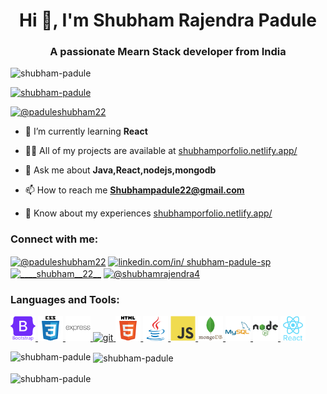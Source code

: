 <h1 align="center">Hi 👋, I'm Shubham Rajendra Padule</h1>
<h3 align="center">A passionate Mearn Stack developer from India</h3>

<p align="left"> <img src="https://komarev.com/ghpvc/?username=shubham-padule&label=Profile%20views&color=0e75b6&style=flat" alt="shubham-padule" /> </p>

<p align="left"> <a href="https://github.com/ryo-ma/github-profile-trophy"><img src="https://github-profile-trophy.vercel.app/?username=shubham-padule" alt="shubham-padule" /></a> </p>

<p align="left"> <a href="https://twitter.com/@paduleshubham22" target="blank"><img src="https://img.shields.io/twitter/follow/@paduleshubham22?logo=twitter&style=for-the-badge" alt="@paduleshubham22" /></a> </p>

- 🌱 I’m currently learning **React**

- 👨‍💻 All of my projects are available at [shubhamporfolio.netlify.app/](shubhamporfolio.netlify.app/)

- 💬 Ask me about **Java,React,nodejs,mongodb**

- 📫 How to reach me **Shubhampadule22@gmail.com**

- 📄 Know about my experiences [shubhamporfolio.netlify.app/](shubhamporfolio.netlify.app/)

<h3 align="left">Connect with me:</h3>
<p align="left">
<a href="https://twitter.com/@paduleshubham22" target="blank"><img align="center" src="https://raw.githubusercontent.com/rahuldkjain/github-profile-readme-generator/master/src/images/icons/Social/twitter.svg" alt="@paduleshubham22" height="30" width="40" /></a>
<a href="https://linkedin.com/in/linkedin.com/in/ shubham-padule-sp" target="blank"><img align="center" src="https://raw.githubusercontent.com/rahuldkjain/github-profile-readme-generator/master/src/images/icons/Social/linked-in-alt.svg" alt="linkedin.com/in/ shubham-padule-sp" height="30" width="40" /></a>
<a href="https://instagram.com/____shubham__22__" target="blank"><img align="center" src="https://raw.githubusercontent.com/rahuldkjain/github-profile-readme-generator/master/src/images/icons/Social/instagram.svg" alt="____shubham__22__" height="30" width="40" /></a>
<a href="https://www.hackerrank.com/@shubhamrajendra4" target="blank"><img align="center" src="https://raw.githubusercontent.com/rahuldkjain/github-profile-readme-generator/master/src/images/icons/Social/hackerrank.svg" alt="@shubhamrajendra4" height="30" width="40" /></a>
</p>

<h3 align="left">Languages and Tools:</h3>
<p align="left"> <a href="https://getbootstrap.com" target="_blank" rel="noreferrer"> <img src="https://raw.githubusercontent.com/devicons/devicon/master/icons/bootstrap/bootstrap-plain-wordmark.svg" alt="bootstrap" width="40" height="40"/> </a> <a href="https://www.w3schools.com/css/" target="_blank" rel="noreferrer"> <img src="https://raw.githubusercontent.com/devicons/devicon/master/icons/css3/css3-original-wordmark.svg" alt="css3" width="40" height="40"/> </a> <a href="https://expressjs.com" target="_blank" rel="noreferrer"> <img src="https://raw.githubusercontent.com/devicons/devicon/master/icons/express/express-original-wordmark.svg" alt="express" width="40" height="40"/> </a> <a href="https://git-scm.com/" target="_blank" rel="noreferrer"> <img src="https://www.vectorlogo.zone/logos/git-scm/git-scm-icon.svg" alt="git" width="40" height="40"/> </a> <a href="https://www.w3.org/html/" target="_blank" rel="noreferrer"> <img src="https://raw.githubusercontent.com/devicons/devicon/master/icons/html5/html5-original-wordmark.svg" alt="html5" width="40" height="40"/> </a> <a href="https://www.java.com" target="_blank" rel="noreferrer"> <img src="https://raw.githubusercontent.com/devicons/devicon/master/icons/java/java-original.svg" alt="java" width="40" height="40"/> </a> <a href="https://developer.mozilla.org/en-US/docs/Web/JavaScript" target="_blank" rel="noreferrer"> <img src="https://raw.githubusercontent.com/devicons/devicon/master/icons/javascript/javascript-original.svg" alt="javascript" width="40" height="40"/> </a> <a href="https://www.mongodb.com/" target="_blank" rel="noreferrer"> <img src="https://raw.githubusercontent.com/devicons/devicon/master/icons/mongodb/mongodb-original-wordmark.svg" alt="mongodb" width="40" height="40"/> </a> <a href="https://www.mysql.com/" target="_blank" rel="noreferrer"> <img src="https://raw.githubusercontent.com/devicons/devicon/master/icons/mysql/mysql-original-wordmark.svg" alt="mysql" width="40" height="40"/> </a> <a href="https://nodejs.org" target="_blank" rel="noreferrer"> <img src="https://raw.githubusercontent.com/devicons/devicon/master/icons/nodejs/nodejs-original-wordmark.svg" alt="nodejs" width="40" height="40"/> </a> <a href="https://reactjs.org/" target="_blank" rel="noreferrer"> <img src="https://raw.githubusercontent.com/devicons/devicon/master/icons/react/react-original-wordmark.svg" alt="react" width="40" height="40"/> </a> </p>

<p><img align="left" src="https://github-readme-stats.vercel.app/api/top-langs?username=shubham-padule&show_icons=true&locale=en&layout=compact" alt="shubham-padule" /></p>

<p>&nbsp;<img align="center" src="https://github-readme-stats.vercel.app/api?username=shubham-padule&show_icons=true&locale=en" alt="shubham-padule" /></p>

<p><img align="center" src="https://github-readme-streak-stats.herokuapp.com/?user=shubham-padule&" alt="shubham-padule" /></p>
